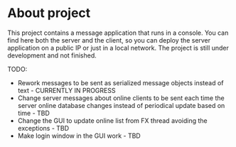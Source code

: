# About project
This project contains a message application that runs in a console. You can find here both the server and the client, so you can deploy the server application on a public IP or just in a local network. The project is still under development and not finished.

TODO:
- Rework messages to be sent as serialized message objects instead of text - CURRENTLY IN PROGRESS
- Change server messages about online clients to be sent each time the server online database changes instead of periodical update based on time - TBD
- Change the GUI to update online list from FX thread avoiding the exceptions - TBD
- Make login window in the GUI work - TBD
